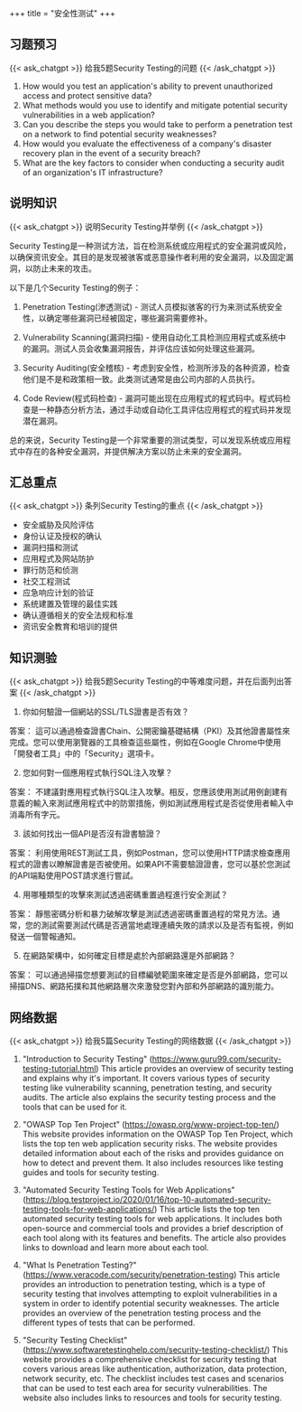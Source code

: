 +++
title = "安全性测试"
+++
## 习题预习
{{< ask_chatgpt >}}
给我5题Security Testing的问题
{{< /ask_chatgpt >}}



1. How would you test an application's ability to prevent unauthorized access and protect sensitive data?
2. What methods would you use to identify and mitigate potential security vulnerabilities in a web application?
3. Can you describe the steps you would take to perform a penetration test on a network to find potential security weaknesses?
4. How would you evaluate the effectiveness of a company's disaster recovery plan in the event of a security breach?
5. What are the key factors to consider when conducting a security audit of an organization's IT infrastructure?   

## 说明知识
{{< ask_chatgpt >}}
说明Security Testing并举例
{{< /ask_chatgpt >}}



Security Testing是一种测试方法，旨在检测系统或应用程式的安全漏洞或风险，以确保资讯安全。其目的是发现被骇客或恶意操作者利用的安全漏洞，以及固定漏洞，以防止未来的攻击。

以下是几个Security Testing的例子：

1. Penetration Testing(渗透测试) - 测试人员模拟骇客的行为来测试系统安全性，以确定哪些漏洞已经被固定，哪些漏洞需要修补。

2. Vulnerability Scanning(漏洞扫描) - 使用自动化工具检测应用程式或系统中的漏洞。测试人员会收集漏洞报告，并评估应该如何处理这些漏洞。

3. Security Auditing(安全稽核) - 考虑到安全性，检测所涉及的各种资源，检查他们是不是和政策相一致。此类测试通常是由公司内部的人员执行。

4. Code Review(程式码检查) - 漏洞可能出现在应用程式的程式码中。程式码检查是一种静态分析方法，通过手动或自动化工具评估应用程式的程式码并发现潜在漏洞。

总的来说，Security Testing是一个非常重要的测试类型，可以发现系统或应用程式中存在的各种安全漏洞，并提供解决方案以防止未来的安全漏洞。   

## 汇总重点
{{< ask_chatgpt >}}
条列Security Testing的重点
{{< /ask_chatgpt >}}



- 安全威胁及风险评估
- 身份认证及授权的确认
- 漏洞扫描和测试
- 应用程式及网站防护
- 罪行防范和侦测
- 社交工程测试
- 应急响应计划的验证
- 系统建置及管理的最佳实践
- 确认遵循相关的安全法规和标准
- 资讯安全教育和培训的提供   

## 知识测验
{{< ask_chatgpt >}}
给我5题Security Testing的中等难度问题，并在后面列出答案
{{< /ask_chatgpt >}}



1. 你如何驗證一個網站的SSL/TLS證書是否有效？ 

答案： 這可以通過檢查證書Chain、公開密鑰基礎結構（PKI）及其他證書屬性來完成。您可以使用瀏覽器的工具檢查這些屬性，例如在Google Chrome中使用「開發者工具」中的「Security」選項卡。

2. 您如何對一個應用程式執行SQL注入攻擊？ 

答案： 不建議對應用程式執行SQL注入攻擊。相反，您應該使用測試用例創建有意義的輸入來測試應用程式中的防禦措施，例如測試應用程式是否從使用者輸入中消毒所有字元。

3. 該如何找出一個API是否沒有證書驗證？ 

答案： 利用使用REST測試工具，例如Postman，您可以使用HTTP請求檢查應用程式的證書以瞭解證書是否被使用。如果API不需要驗證證書，您可以基於您測試的API端點使用POST請求進行嘗試。

4. 用哪種類型的攻擊來測試透過密碼重置過程進行安全測試？ 

答案： 靜態密碼分析和暴力破解攻擊是測試透過密碼重置過程的常見方法。通常，您的測試需要測試代碼是否適當地處理連續失敗的請求以及是否有監視，例如發送一個警報通知。

5. 在網路架構中，如何確定目標是處於內部網路還是外部網路？ 

答案： 可以通過掃描您想要測試的目標編號範圍來確定是否是外部網路，您可以掃描DNS、網路拓撲和其他網路層次來激發您對內部和外部網路的識別能力。   

## 网络数据
{{< ask_chatgpt >}}
给我5篇Security Testing的网络数据
{{< /ask_chatgpt >}}



1. "Introduction to Security Testing" (https://www.guru99.com/security-testing-tutorial.html)
This article provides an overview of security testing and explains why it's important. It covers various types of security testing like vulnerability scanning, penetration testing, and security audits. The article also explains the security testing process and the tools that can be used for it.

2. "OWASP Top Ten Project" (https://owasp.org/www-project-top-ten/)
This website provides information on the OWASP Top Ten Project, which lists the top ten web application security risks. The website provides detailed information about each of the risks and provides guidance on how to detect and prevent them. It also includes resources like testing guides and tools for security testing.

3. "Automated Security Testing Tools for Web Applications" (https://blog.testproject.io/2020/01/16/top-10-automated-security-testing-tools-for-web-applications/)
This article lists the top ten automated security testing tools for web applications. It includes both open-source and commercial tools and provides a brief description of each tool along with its features and benefits. The article also provides links to download and learn more about each tool.

4. "What Is Penetration Testing?" (https://www.veracode.com/security/penetration-testing)
This article provides an introduction to penetration testing, which is a type of security testing that involves attempting to exploit vulnerabilities in a system in order to identify potential security weaknesses. The article provides an overview of the penetration testing process and the different types of tests that can be performed.

5. "Security Testing Checklist" (https://www.softwaretestinghelp.com/security-testing-checklist/)
This website provides a comprehensive checklist for security testing that covers various areas like authentication, authorization, data protection, network security, etc. The checklist includes test cases and scenarios that can be used to test each area for security vulnerabilities. The website also includes links to resources and tools for security testing.   


